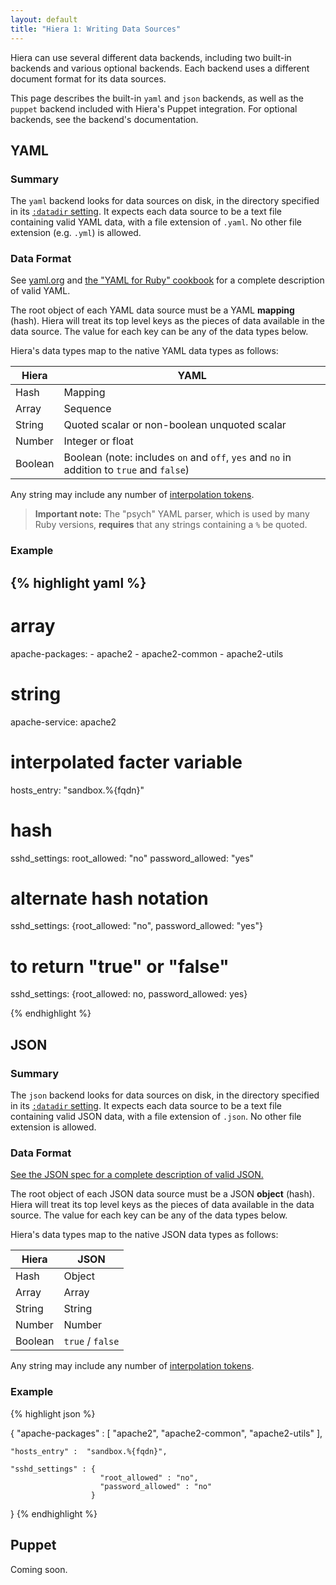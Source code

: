 ```yaml
---
layout: default
title: "Hiera 1: Writing Data Sources"
---
```



[json]: http://www.json.org/
[yaml_ruby]: http://www.yaml.org/YAML_for_ruby.html
[yaml]: http://www.yaml.org
[datadir]: ./configuring.html#datadir
[variables]: ./variables.html

Hiera can use several different data backends, including two built-in backends and various optional backends. Each backend uses a different document format for its data sources.

This page describes the built-in `yaml` and `json` backends, as well as the `puppet` backend included with Hiera's Puppet integration. For optional backends, see the backend's documentation.

YAML
-----

### Summary

The `yaml` backend looks for data sources on disk, in the directory specified in its [`:datadir` setting][datadir]. It expects each data source to be a text file containing valid YAML data, with a file extension of `.yaml`. No other file extension (e.g. `.yml`) is allowed.

### Data Format

See [yaml.org][yaml] and [the "YAML for Ruby" cookbook][yaml_ruby] for a complete description of valid YAML.

The root object of each YAML data source must be a YAML **mapping** (hash). Hiera will treat its top level keys as the pieces of data available in the data source. The value for each key can be any of the data types below.

Hiera's data types map to the native YAML data types as follows:

Hiera   | YAML
--------|-----
Hash    | Mapping
Array   | Sequence
String  | Quoted scalar or non-boolean unquoted scalar
Number  | Integer or float
Boolean | Boolean (note: includes `on` and `off`, `yes` and `no` in addition to `true` and `false`)

Any string may include any number of [interpolation tokens][variables].

> **Important note:** The "psych" YAML parser, which is used by many Ruby versions, **requires** that any strings containing a `%` be quoted.

### Example

{% highlight yaml %}
---
# array
apache-packages:
    - apache2
    - apache2-common
    - apache2-utils

# string
apache-service: apache2

# interpolated facter variable
hosts_entry: "sandbox.%{fqdn}"

# hash
sshd_settings:
    root_allowed: "no"
    password_allowed: "yes"

# alternate hash notation
sshd_settings: {root_allowed: "no", password_allowed: "yes"}

# to return "true" or "false"
sshd_settings: {root_allowed: no, password_allowed: yes}

{% endhighlight %}

JSON
-----

### Summary

The `json` backend looks for data sources on disk, in the directory specified in its [`:datadir` setting][datadir]. It expects each data source to be a text file containing valid JSON data, with a file extension of `.json`. No other file extension is allowed.

### Data Format

[See the JSON spec for a complete description of valid JSON.][json]

The root object of each JSON data source must be a JSON **object** (hash). Hiera will treat its top level keys as the pieces of data available in the data source. The value for each key can be any of the data types below.

Hiera's data types map to the native JSON data types as follows:

Hiera   | JSON
--------|------
Hash    | Object
Array   | Array
String  | String
Number  | Number
Boolean | `true` / `false`

Any string may include any number of [interpolation tokens][variables].

### Example
{% highlight json %}

{
    "apache-packages" : [
    "apache2",
    "apache2-common",
    "apache2-utils"
    ],

    "hosts_entry" :  "sandbox.%{fqdn}",

    "sshd_settings" : {
                        "root_allowed" : "no",
                        "password_allowed" : "no"
                      }
}
{% endhighlight %}


Puppet
-----

Coming soon. <!-- TODO -->
